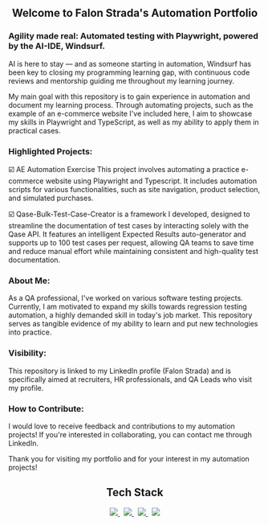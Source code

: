 <h2 align="center">Welcome to Falon Strada's Automation Portfolio</h2>


### Agility made real: Automated testing with Playwright, powered by the AI-IDE, Windsurf.

AI is here to stay — and as someone starting in automation, Windsurf has been key to closing my programming learning gap, with continuous code reviews and mentorship guiding me throughout my learning journey.

My main goal with this repository is to gain experience in automation and document my learning process. Through automating projects, such as the example of an e-commerce website I've included here, I aim to showcase my skills in Playwright and TypeScript, as well as my ability to apply them in practical cases. 

### Highlighted Projects:
☑️ AE Automation Exercise
This project involves automating a practice e-commerce website using Playwright and Typescript. It includes automation scripts for various functionalities, such as site navigation, product selection, and simulated purchases.

☑️ Qase-Bulk-Test-Case-Creator is a framework I developed, designed to streamline the documentation of test cases by interacting solely with the Qase API. It features an intelligent Expected Results auto-generator and supports up to 100 test cases per request, allowing QA teams to save time and reduce manual effort while maintaining consistent and high-quality test documentation.

### About Me:
As a QA professional, I've worked on various software testing projects. Currently, I am motivated to expand my skills towards regression testing automation, a highly demanded skill in today's job market. This repository serves as tangible evidence of my ability to learn and put new technologies into practice.

### Visibility:
This repository is linked to my LinkedIn profile (Falon Strada) and is specifically aimed at recruiters, HR professionals, and QA Leads who visit my profile.

### How to Contribute:
I would love to receive feedback and contributions to my automation projects! If you're interested in collaborating, you can contact me through LinkedIn.

Thank you for visiting my portfolio and for your interest in my automation projects!


<h2 align="center">Tech Stack</h2>


<p align="center">
  <a href="https://www.typescriptlang.org/" target="_blank">
    <img src="https://img.shields.io/badge/TypeScript-3178C6?logo=typescript&logoColor=white&style=for-the-badge" />
  </a>
  &nbsp;
  <a href="https://playwright.dev/" target="_blank">
    <img src="https://img.shields.io/badge/Playwright-45ba4b?logo=playwright&logoColor=white&style=for-the-badge" />
  </a>
  &nbsp;
  <a href="https://code.visualstudio.com/" target="_blank">
    <img src="https://img.shields.io/badge/VS%20Code-007ACC?logo=visualstudiocode&logoColor=white&style=for-the-badge" />
  </a>
  &nbsp;
  <a href="https://windsurf.codeium.com/" target="_blank">
    <img src="https://img.shields.io/badge/Windsurf-00B4D8?logo=codeium&logoColor=white&style=for-the-badge" />
  </a>
</p>




